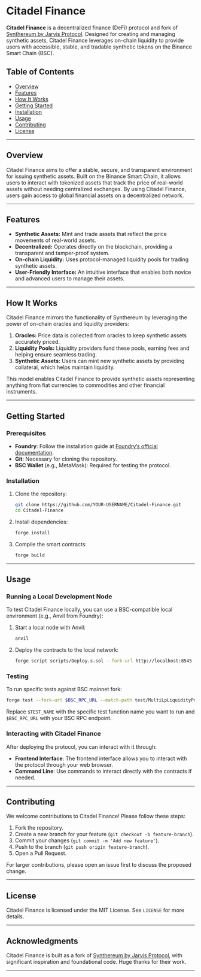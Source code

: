 

# Citadel Finance

**Citadel Finance** is a decentralized finance (DeFi) protocol and fork of [Synthereum by Jarvis Protocol](https://jarvis.network/). Designed for creating and managing synthetic assets, Citadel Finance leverages on-chain liquidity to provide users with accessible, stable, and tradable synthetic tokens on the Binance Smart Chain (BSC).

## Table of Contents

- [Overview](#overview)
- [Features](#features)
- [How It Works](#how-it-works)
- [Getting Started](#getting-started)
- [Installation](#installation)
- [Usage](#usage)
- [Contributing](#contributing)
- [License](#license)

---

## Overview

Citadel Finance aims to offer a stable, secure, and transparent environment for issuing synthetic assets. Built on the Binance Smart Chain, it allows users to interact with tokenized assets that track the price of real-world assets without needing centralized exchanges. By using Citadel Finance, users gain access to global financial assets on a decentralized network.

---

## Features

- **Synthetic Assets:** Mint and trade assets that reflect the price movements of real-world assets.
- **Decentralized:** Operates directly on the blockchain, providing a transparent and tamper-proof system.
- **On-chain Liquidity:** Uses protocol-managed liquidity pools for trading synthetic assets.
- **User-Friendly Interface:** An intuitive interface that enables both novice and advanced users to manage their assets.

---

## How It Works

Citadel Finance mirrors the functionality of Synthereum by leveraging the power of on-chain oracles and liquidity providers:

1. **Oracles:** Price data is collected from oracles to keep synthetic assets accurately priced.
2. **Liquidity Pools:** Liquidity providers fund these pools, earning fees and helping ensure seamless trading.
3. **Synthetic Assets:** Users can mint new synthetic assets by providing collateral, which helps maintain liquidity.

This model enables Citadel Finance to provide synthetic assets representing anything from fiat currencies to commodities and other financial instruments.

---

## Getting Started

### Prerequisites

- **Foundry**: Follow the installation guide at [Foundry’s official documentation](https://book.getfoundry.sh/).
- **Git**: Necessary for cloning the repository.
- **BSC Wallet** (e.g., MetaMask): Required for testing the protocol.

### Installation

1. Clone the repository:

   ```bash
   git clone https://github.com/YOUR-USERNAME/Citadel-Finance.git
   cd Citadel-Finance
   ```

2. Install dependencies:

   ```bash
   forge install
   ```

3. Compile the smart contracts:

   ```bash
   forge build
   ```

---

## Usage

### Running a Local Development Node

To test Citadel Finance locally, you can use a BSC-compatible local environment (e.g., Anvil from Foundry):

1. Start a local node with Anvil:

   ```bash
   anvil
   ```

2. Deploy the contracts to the local network:

   ```bash
   forge script scripts/Deploy.s.sol --fork-url http://localhost:8545 --broadcast
   ```

### Testing

To run specific tests against BSC mainnet fork:

```bash
forge test --fork-url $BSC_RPC_URL --match-path test/MultiLpLiquidityPoolTest/MultiLpLiquidityPoolTest.t.sol --match-test $TEST_NAME -vvvv
```

Replace `$TEST_NAME` with the specific test function name you want to run and `$BSC_RPC_URL` with your BSC RPC endpoint.

### Interacting with Citadel Finance

After deploying the protocol, you can interact with it through:

- **Frontend Interface**: The frontend interface allows you to interact with the protocol through your web browser.
- **Command Line**: Use commands to interact directly with the contracts if needed.

---

## Contributing

We welcome contributions to Citadel Finance! Please follow these steps:

1. Fork the repository.
2. Create a new branch for your feature (`git checkout -b feature-branch`).
3. Commit your changes (`git commit -m 'Add new feature'`).
4. Push to the branch (`git push origin feature-branch`).
5. Open a Pull Request.

For larger contributions, please open an issue first to discuss the proposed change.

---

## License

Citadel Finance is licensed under the MIT License. See `LICENSE` for more details.

---

## Acknowledgments

Citadel Finance is built as a fork of [Synthereum by Jarvis Protocol](https://jarvis.network/), with significant inspiration and foundational code. Huge thanks for their work.

--- 
